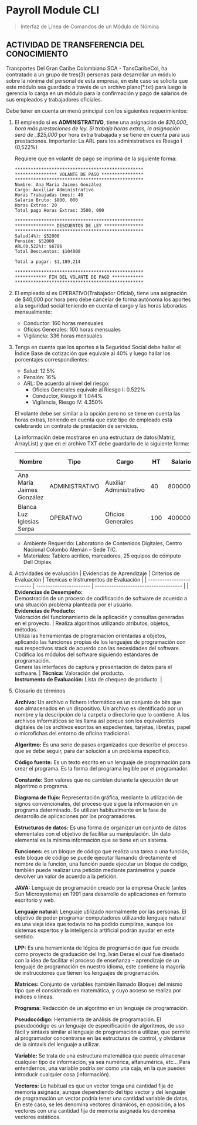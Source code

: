 # Payroll Module CLI

> Interfaz de Línea de Comandos de un Módulo de Nómina

## ACTIVIDAD DE TRANSFERENCIA DEL CONOCIMIENTO

Transportes Del Gran Caribe Colombiano SCA - TansCaribeCol, ha contratado a un grupo de
tres(3) personas para desarrollar un módulo sobre la nónima del personal de esta empresa,
en este caso se solicita que este módulo sea guardado a través de un archivo plano(\*.txt)
para luego la gerencia lo carga en un módulo para la confirmación y pago de salarios de
sus empleados y trabajadores oficiales.

Debe tener en cuenta un menú principal con los siguientes requerimientos:

1. El empleado si es **ADMINISTRATIVO**, tiene una asignación de _$20,000_ hora más
   prestaciones de ley. Si trabaja horas extras, la asignación será de _$25,000_ por hora
   extra trabajada y se tiene en cuenta para sus prestaciones. Importante: La ARL para los
   administrativos es Riesgo I (0,522%)

   Requiere que en volante de pago se imprima de la siguiente forma:

   ```text
   *************************************************
   **************** VOLANTE DE PAGO ****************
   *************************************************
   Nombre: Ana Maria Jaimes González
   Cargo: Auxiliar Administrativo
   Horas Trabajadas (mes): 40
   Salario Bruto: $800, 000
   Horas Extras: 20
   Total pago Horas Extras: 3500, 000

   *************************************************
   *************** DESCUENTOS DE LEY ***************
   *************************************************
   Salud(4%): $52000
   Pensión: $52000
   ARL(0,522%): $6786
   Total Descuentos: $104000

   Total a pagar: $1,189,214

   *************************************************
   ************ FIN DEL VOLANTE DE PAGO ************
   *************************************************
   ```

2. El empleado si es OPERATIVO(Trabajador Oficial), tiene una asignación de $40,000 por
   hora pero debe cancelar de forma autónoma los aportes a la seguridad social teniendo
   en cuenta el cargo y las horas laboradas mensualmente:

   - Conductor: 160 horas mensuales
   - Oficios Generales: 100 horas mensuales
   - Vigilancia: 336 horas mensuales

3. Tenga en cuenta que los aportes a la Seguridad Social debe hallar el Índice Base de
   cotización que equivale al 40% y luego hallar los porcentajes correspondientes:

   - Salud: 12.5%
   - Pensión: 16%
   - ARL: De acuerdo al nivel del riesgo:
     - Oficios Generales equivale al Riesgo I: 0.522%
     - Conductor, Riesgo II: 1.044%
     - Vigilancia, Riesgo IV: 4.350%

   El volante debe ser similar a la opción pero no se tiene en cuenta las horas extras,
   teniendo en cuenta que este tipo de empleado está celebrando un contrato de prestación de
   servicios.

   La información debe mostrarse en una estructura de datos(Matriz, ArrayList) y que en el
   archivo TXT debe guardarlo de la siguiente forma:

   | Nombre                    | Tipo           | Cargo                   | HT  | Salario | HE  | TPHE   | Salud  | Pension | ARL  | Total a pagar |
   | ------------------------- | -------------- | ----------------------- | --- | ------- | --- | ------ | ------ | ------- | ---- | ------------- |
   | Ana María Jaimes González | ADMINISTRATIVO | Auxiliar Administrativo | 40  | 800000  | 20  | 500000 | 52000  | 52000   | 6786 | 1189124       |
   | Blanca Luz Iglesias Serpa | OPERATIVO      | Oficios Generales       | 100 | 4000000 | 0   | 0      | 200000 | 256000  | 8352 | 3535648       |

   - Ambiente Requerido: Laboratorio de Contenidos Digitales, Centro Nacional Colombo Alemán
     – Sede TIC.
   - Materiales: Tablero acrílico, marcadores, 25 equipos de cómputo Dell Otiplex.

4. Actividades de evaluación
   | Evidencias de Aprendizaje | Criterios de Evaluación | Técnicas e Instrumentos de Evaluación |
   | ------------------------- | ----------------------- | ------------------------------------- |
   | **Evidencias de Desempeño:**<br>Demostración de un proceso de codificación de software de acuerdo a una situación problema planteada por el usuario.<br>**Evidencias de Producto:**<br>Valoración del funcionamiento de la aplicación y consultas generadas en el proyecto. | Realiza algoritmos utilizando atributos, objetos, métodos.<br>Utiliza las herramientas de programación orientadas a objetos, aplicando las funciones propias de los lenguajes de programación con sus respectivos stack de acuerdo con las necesidades del software.<br>Codifica los módulos del software siguiendo estándares de programación.<br>Genera las interfaces de captura y presentación de datos para el software. | **Técnica:** Valoración del producto.<br>**Instrumento de Evaluación:** Lista de chequeo de producto. |

5. Glosario de términos

   **Archivo:** Un archivo o fichero informático es un conjunto de bits que son almacenados en un dispositivo. Un archivo es identificado por un nombre y la descripción de la carpeta o directorio que lo contiene. A los archivos informáticos se les llama así porque son los equivalentes digitales de los archivos escritos en expedientes, tarjetas, libretas, papel o microfichas del entorno de oficina tradicional.

   **Algoritmo:** Es una serie de pasos organizados que describe el proceso que se debe seguir, para dar solución a un problema específico.

   **Código fuente:** Es un texto escrito en un lenguaje de programación para crear el programa. Es la forma del programa legible por el programador.

   **Constante:** Son valores que no cambian durante la ejecución de un algoritmo o programa.

   **Diagrama de flujo:** Representación gráfica, mediante la utilización de signos convencionales, del proceso que sigue la información en un programa determinado. Se utilizan habitualmente en la fase de desarrollo de aplicaciones por los programadores.

   **Estructuras de datos:** Es una forma de organizar un conjunto de datos elementales con el objetivo de facilitar su manipulación. Un dato elemental es la mínima información que se tiene en un sistema.

   **Funciones:** es un bloque de código que realiza una tarea o una función, este bloque de código se puede ejecutar llamando directamente el nombre de la función, una función puede ejecutar un bloque de código, también puede realizar una petición mediante parámetros y puede devolver un valor de acuerdo a la petición.

   **JAVA:** Lenguaje de programación creado por la empresa Oracle (antes Sun Microsystems) en 1991 para desarrollo de aplicaciones en formato escritorio y web.

   **Lenguaje natural:** Lenguaje utilizado normalmente por las personas. El objetivo de poder programar computadores utilizando lenguaje natural es una vieja idea que todavía no ha podido cumplirse, aunque los sistemas expertos y la inteligencia artificial podrán ayudar en este sentido.

   **LPP:** Es una herramienta de lógica de programación que fue creada como proyecto de graduación del Ing. Iván Deras el cual fue diseñado con la idea de facilitar el proceso de enseñanza – aprendizaje de un lenguaje de programación en nuestro idioma, este contiene la mayoría de instrucciones que tienen los lenguajes de programación.

   **Matrices:** Conjunto de variables (también llamado Bloque) del mismo tipo que el considerado en matemática, y cuyo acceso se realiza por índices o líneas.

   **Programa:** Redacción de un algoritmo en un lenguaje de programación.

   **Pseudocódigo:** Herramienta de análisis de programación. El pseudocódigo es un lenguaje de especificación de algoritmos, de uso fácil y sintaxis similar al lenguaje de programación a utilizar, que permite al programador concentrarse en las estructuras de control, y olvidarse de la sintaxis del lenguaje a utilizar.

   **Variable:** Se trata de una estructura matemática que puede almacenar cualquier tipo de información, ya sea numérica, alfanumérica, etc… Para entendernos, una variable podría ser como una caja, en la que puedes introducir cualquier cosa (información).

   **Vectores:** Lo habitual es que un vector tenga una cantidad fija de memoria asignada, aunque dependiendo del tipo vector y del lenguaje de programación un vector podría tener una cantidad variable de datos. En este caso, se les denomina vectores dinámicos, en oposición, a los vectores con una cantidad fija de memoria asignada los denomina vectores estáticos.
